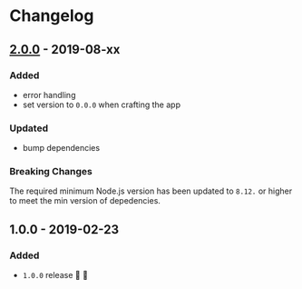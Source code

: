 # Changelog


## [2.0.0](https://github.com/superchargejs/installer/compare/v1.0.0...v2.0.0) - 2019-08-xx

### Added
- error handling
- set version to `0.0.0` when crafting the app

### Updated
- bump dependencies


### Breaking Changes
The required minimum Node.js version has been updated to `8.12.` or higher to meet the min version of depedencies.


## 1.0.0 - 2019-02-23

### Added
- `1.0.0` release 🚀 🎉
